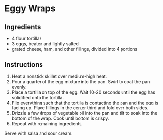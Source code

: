 # Eggy Wraps

## Ingredients

- 4 flour tortillas
- 3 eggs, beaten and lightly salted
- grated cheese, ham, and other fillings, divided into 4 portions

## Instructions

1. Heat a nonstick skillet over medium-high heat.
2. Pour a quarter of the egg mixture into the pan. Swirl to coat the pan evenly.
3. Place a tortilla on top of the egg. Wait 10-20 seconds until the egg has solidified onto the tortilla.
4. Flip everything such that the tortilla is contacting the pan and the egg is facing up. Place fillings in the center third and fold over both sides.
5. Drizzle a few drops of vegetable oil into the pan and tilt to soak into the bottom of the wrap. Cook until bottom is crispy.
6. Repeat with remaining ingredients.

Serve with salsa and sour cream.
